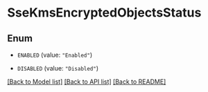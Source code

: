 # SseKmsEncryptedObjectsStatus

## Enum


* `ENABLED` (value: `"Enabled"`)

* `DISABLED` (value: `"Disabled"`)


[[Back to Model list]](../README.md#documentation-for-models) [[Back to API list]](../README.md#documentation-for-api-endpoints) [[Back to README]](../README.md)



